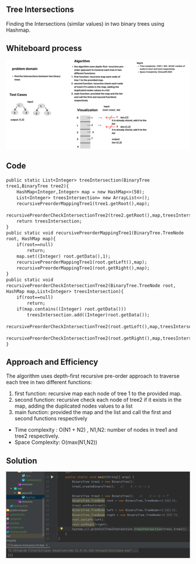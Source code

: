 ## Tree Intersections
Finding the Intersections (similar values) in two binary trees using Hashmap.

## Whiteboard process

![whiteboard](../assets/cc32-whiteboard.png)

## Code
  
    public static List<Integer> treeIntersection(BinaryTree tree1,BinaryTree tree2){
        HashMap<Integer,Integer> map = new HashMap<>(50);
        List<Integer> treesIntersection= new ArrayList<>();
        recursivePreorderMappingTree1(tree1.getRoot(),map);
        recursivePreorderCheckIntersectionTree2(tree2.getRoot(),map,treesIntersection);
        return treesIntersection;
    }
    public static void recursivePreorderMappingTree1(BinaryTree.TreeNode root, HashMap map){
        if(root==null)
            return;
        map.set((Integer) root.getData(),1);
        recursivePreorderMappingTree1(root.getLeft(),map);
        recursivePreorderMappingTree1(root.getRight(),map);
    }
    public static void recursivePreorderCheckIntersectionTree2(BinaryTree.TreeNode root, HashMap map,List<Integer> treesIntersection){
        if(root==null)
            return;
        if(map.contains((Integer) root.getData()))
            treesIntersection.add((Integer)root.getData());
        recursivePreorderCheckIntersectionTree2(root.getLeft(),map,treesIntersection);
        recursivePreorderCheckIntersectionTree2(root.getRight(),map,treesIntersection);
    }

## Approach and Efficiency

The algorithm uses depth-first  recursive pre-order approach to traverse each tree in two different functions:
1. first function: recursive map each node of tree 1 to the provided map.
2. second function: recursive check each node of tree2 if it exists in the map, adding the duplicated nodes values to a list
3. main function: provided the map and the list and call the first and second functions respectively

- Time complexity : O(N1 + N2) , N1,N2: number of  nodes in tree1 and tree2 respectively.
- Space Complexity: O(max(N1,N2))

## Solution

![solution](../assets/cc32-sol.png)
